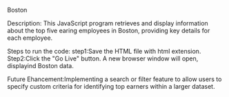Boston

Description:
This  JavaScript program retrieves and display information about the top five earing employees in Boston, providing key details for each employee.

Steps to run the code:
step1:Save the HTML file with html extension.
Step2:Click the "Go Live" button. A new browser window will open, displayind Boston data.

Future Ehancement:Implementing a search or filter feature to allow users to specify custom criteria for identifying top earners within a larger dataset.
